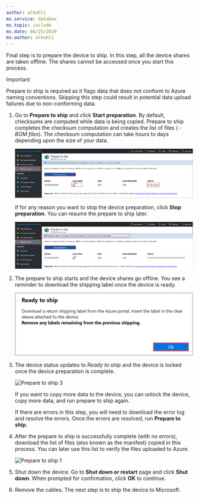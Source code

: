 ```yaml
---
author: alkohli
ms.service: databox  
ms.topic: include
ms.date: 04/25/2019
ms.author: alkohli
---
```


Final step is to prepare the device to ship. In this step, all the device shares are taken offline. The shares cannot be accessed once you start this process.

> [!IMPORTANT]
> Prepare to ship is required as it flags data that does not conform to Azure naming conventions. Skipping this step could result in potential data upload failures due to non-conforming data.

1. Go to **Prepare to ship** and click **Start preparation**. By default, checksums are computed while data is being copied. Prepare to ship completes the checksum computation and creates the list of files ( *-BOM files*). The checksum computation can take hours to days depending upon the size of your data. 
   
    ![Prepare to ship 1](media/data-box-prepare-to-ship/prepare-to-ship1.png)

    If for any reason you want to stop the device preparation, click **Stop preparation**. You can resume the prepare to ship later.
        
    ![Prepare to ship 2](media/data-box-prepare-to-ship/prepare-to-ship2.png)
    
2. The prepare to ship starts and the device shares go offline. You see a reminder to download the shipping label once the device is ready.

    ![Download shipping label reminder](media/data-box-prepare-to-ship/download-shipping-label-reminder.png)

3. The device status updates to *Ready to ship* and the device is locked once the device preparation is complete.
        
    ![Prepare to ship 3](media/data-box-prepare-to-ship/prepare-to-ship3.png)

    If you want to copy more data to the device, you can unlock the device, copy more data, and run prepare to ship again.

    If there are errors in this step, you will need to download the error log and resolve the errors. Once the errors are resolved, run **Prepare to ship**.

4. After the prepare to ship is successfully complete (with no errors), download the list of files (also known as the manifest) copied in this process. You can later use this list to verify the files uploaded to Azure.
        
    ![Prepare to ship 1](media/data-box-prepare-to-ship/prepare-to-ship4.png)

5. Shut down the device. Go to **Shut down or restart** page and click **Shut down**. When prompted for confirmation, click **OK** to continue.

6. Remove the cables. The next step is to ship the device to Microsoft.
